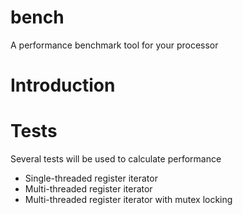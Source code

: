 # bench

A performance benchmark tool for your processor

# Introduction

# Tests

Several tests will be used to calculate performance

* Single-threaded register iterator
* Multi-threaded register iterator
* Multi-threaded register iterator with mutex locking


